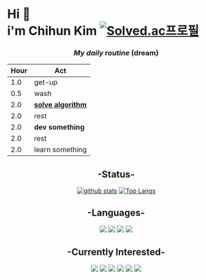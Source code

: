 
#  
# Hi 👋 <br> i'm Chihun Kim  [![Solved.ac프로필](http://mazassumnida.wtf/api/mini/generate_badge?boj=chihungim)](https://solved.ac/chihungim)

<div align = "center">
  
  

### _***My daily routine***_ (dream)
Hour | Act
---|---
1.0 | get-up
0.5 | wash
2.0 | <U>__solve algorithm__</U> 
2.0 | rest
2.0 | __dev something__
2.0 | rest
2.0 | learn something
</div>

<div align="center">
  
## -Status-
  
[![github stats](https://github-readme-stats.vercel.app/api?username=chihungim&theme=synthwave)](https://github.com/anuraghazra/github-readme-stats)
[![Top Langs](https://github-readme-stats.vercel.app/api/top-langs/?username=chihungim&theme=synthwave)](https://github.com/anuraghazra/github-readme-stats)

  
##  -Languages-
<a href = "https://en.wikipedia.org/wiki/C_(programming_language)" target='_blank'><img src="https://img.shields.io/badge/C-A8B9CC.svg?&style=flat-square&logo=C&logoColor=white"/></a>
<a href = "https://en.wikipedia.org/wiki/Through_Thick_and_Thin" target='_blank'><img src="https://img.shields.io/badge/C++-00599C?style=flat-square&logo=C++&logoColor=white"/></a> 
<a href = "https://www.oracle.com/java/" target='_blank'><img src="https://img.shields.io/badge/Java-007396.svg?&style=flat-square&logo=Java&logoColor=white"/></a>
<a href = "https://www.mysql.com/" target='_blank'><img src="https://img.shields.io/badge/MySQL-4479A1?style=flat-square&logo=MySQL&logoColor=white"/></a> 

## -Currently Interested-
<a href = "https://en.wikipedia.org/wiki/C_Sharp_(programming_language)" target='_blank'><img src="https://img.shields.io/badge/C%23-239120?style=flat-square&logo=C Sharp&logoColor=white"/></a>
<a href = "https://dotnet.microsoft.com/en-us/" target='_blank'><img src="https://img.shields.io/badge/.NET-512BD4?style=flat-square&logo=.NET&logoColor=white"/></a>
<a href = "https://en.wikipedia.org/wiki/Linear_algebra" target='_blank'><img src="https://img.shields.io/badge/Linear algebra-000000?style=flat-square&logo=Matrix&logoColor=white"/></a>
<a href = "https://www.opengl.org//" target='_blank'><img src="https://img.shields.io/badge/OpenGL-5586A4?style=flat-square&logo=OpenGL&logoColor=white"/></a>
<a href = "https://unity.com/" target='_blank'><img src="https://img.shields.io/badge/Unity-FFFFFF?style=flat-square&logo=Unity&logoColor=black"/></a>
<a href = "https://www.unrealengine.com/en/" target='_blank'><img src="https://img.shields.io/badge/Unreal Engine-000000?style=flat-square&logo=Unreal Engine&logoColor=white"/>
<br>
  


</div>
